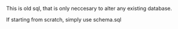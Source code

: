 This is old sql, that is only neccesary to alter any existing database.

If starting from scratch, simply use schema.sql
